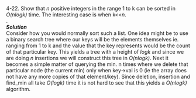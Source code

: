 4-22. Show that  *n* positive integers in the range 1 to k can be sorted in *O(nlogk)* time. The interesting case is when k<<*n*.  
.  
***Solution***  
Consider how you would normally sort such a list. One idea might be to use a binary search tree where our keys will be the elements themselves
ie. ranging from 1 to k and the value that the key represents would be the count of that particular key. This yields a tree with a height of
*logk* and since we are doing *n* insertions we will construct this tree in *O(nlogk)*. Next it becomes a simple matter of querying the min. n times
where we delete that particular node (the current min) only when key->val is 0 (ie the array does not have any more copies of that element/key).
Since deletion, insertion and find_min all take *O(logk)* time it is not hard to see that this yields a *O(nlogk)* algorithm.
